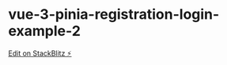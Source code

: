# vue-3-pinia-registration-login-example-2

[Edit on StackBlitz ⚡️](https://stackblitz.com/edit/vue-3-pinia-registration-login-example-g1vqi4)